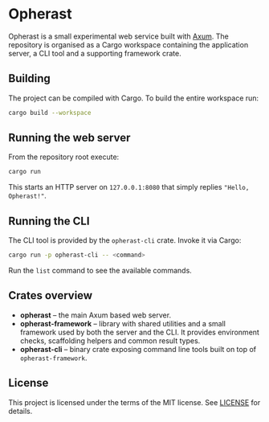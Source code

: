 # Opherast

Opherast is a small experimental web service built with [Axum](https://crates.io/crates/axum).
The repository is organised as a Cargo workspace containing the application
server, a CLI tool and a supporting framework crate.

## Building

The project can be compiled with Cargo. To build the entire workspace run:

```bash
cargo build --workspace
```

## Running the web server

From the repository root execute:

```bash
cargo run
```

This starts an HTTP server on `127.0.0.1:8080` that simply replies `"Hello, Opherast!"`.

## Running the CLI

The CLI tool is provided by the `opherast-cli` crate. Invoke it via Cargo:

```bash
cargo run -p opherast-cli -- <command>
```

Run the `list` command to see the available commands.

## Crates overview

- **opherast** – the main Axum based web server.
- **opherast-framework** – library with shared utilities and a small framework
  used by both the server and the CLI. It provides environment checks,
  scaffolding helpers and common result types.
- **opherast-cli** – binary crate exposing command line tools built on top of
  `opherast-framework`.

## License

This project is licensed under the terms of the MIT license. See
[LICENSE](LICENSE) for details.